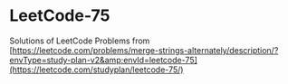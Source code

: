 # LeetCode-75
Solutions of LeetCode Problems from [https://leetcode.com/problems/merge-strings-alternately/description/?envType=study-plan-v2&amp;envId=leetcode-75](https://leetcode.com/studyplan/leetcode-75/)

